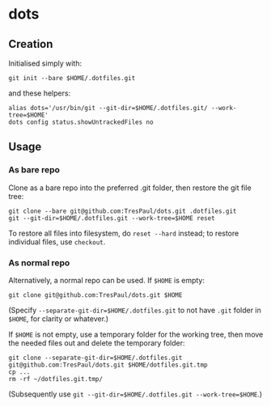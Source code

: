 # dots

## Creation

Initialised simply with:

```
git init --bare $HOME/.dotfiles.git
```

and these helpers:
```
alias dots='/usr/bin/git --git-dir=$HOME/.dotfiles.git/ --work-tree=$HOME'
dots config status.showUntrackedFiles no
```


## Usage

### As bare repo

Clone as a bare repo into the preferred .git folder, then restore the git file tree:

```
git clone --bare git@github.com:TresPaul/dots.git .dotfiles.git
git --git-dir=$HOME/.dotfiles.git --work-tree=$HOME reset
```

To restore all files into filesystem, do `reset --hard` instead; to restore individual files, use `checkout`.

### As normal repo

Alternatively, a normal repo can be used. If `$HOME` is empty:

```
git clone git@github.com:TresPaul/dots.git $HOME
```

(Specify `--separate-git-dir=$HOME/.dotfiles.git` to not have `.git` folder in `$HOME`, for clarity or whatever.)

If `$HOME` is not empty, use a temporary folder for the working tree, then move the needed files out and delete the temporary folder:

```
git clone --separate-git-dir=$HOME/.dotfiles.git git@github.com:TresPaul/dots.git $HOME/dotfiles.git.tmp
cp ...
rm -rf ~/dotfiles.git.tmp/
```

(Subsequently use `git --git-dir=$HOME/.dotfiles.git --work-tree=$HOME`.)
